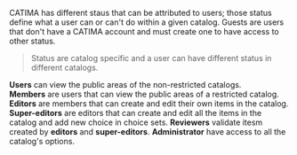 CATIMA has different staus that can be attributed to users; those status define what a user can or can't do within a given catalog. Guests are users that don't have a CATIMA account and must create one to have access to other status.

> Status are catalog specific and a user can have different status in different catalogs.

**Users** can view the public areas of the non-restricted catalogs.  
**Members** are users that can view the public areas of a restricted catalog.  
**Editors** are members that can create and edit their own items in the catalog.  
**Super-editors** are editors that can create and edit all the items in the catalog and add new choice in choice sets.
**Reviewers** validate itesm created by **editors** and **super-editors**.
**Administrator** have access to all the catalog's options.
